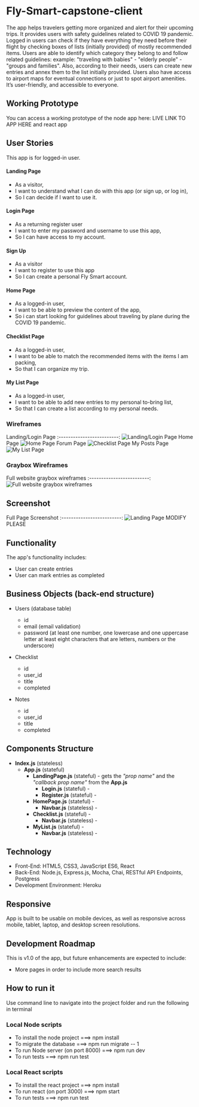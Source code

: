 # Fly-Smart-capstone-client

The app helps travelers getting more organized and alert for their upcoming trips. 
It provides users with safety guidelines related to COVID 19 pandemic.
Logged in users can check if they have everything they need before their flight by checking boxes of lists (initially provided) of mostly recommended items.
Users are able to identify which category they belong to and follow related guidelines: example:
"traveling with babies" - "elderly people" - "groups and families".
Also, according to their needs, users can create new entries and annex them to the list initially provided.
Users also have access to airport maps for eventual connections or just to spot airport amenities.
It’s user-friendly, and accessible to everyone.

## Working Prototype
You can access a working prototype of the node app here: LIVE LINK TO APP HERE and react app 

## User Stories
This app is for logged-in user.

#### Landing Page
* As a visitor,
* I want to understand what I can do with this app (or sign up, or log in), 
* So I can decide if I want to use it.

#### Login Page
* As a returning register user
* I want to enter my password and username to use this app,
* So I can have access to my account.

#### Sign Up
* As a visitor
* I want to register to use this app
* So I can create a personal Fly Smart account.

#### Home Page
* As a logged-in user,
* I want to be able to preview the content of the app,
* So i can start looking for guidelines about traveling by plane during the COVID 19 pandemic.

#### Checklist Page
* As a logged-in user,
* I want to be able to match the recommended items with the items I am packing, 
* So that I can organize my trip.

#### My List Page
* As a logged-in user,
* I want to be able to add new entries to my personal to-bring list,
* So that I can create a list according to my personal needs.

### Wireframes
Landing/Login Page
:-------------------------:
![Landing/Login Page](/github-images/wireframes/fly-smart-capstone-client-landingpage.jpg) 
Home Page
![Home Page](/github-images/wireframes/fly-smart-capstone-client-homepage.jpg) 
Forum Page
![Checklist Page](/github-images/wireframes/fly-smart-capstone-client-checklist.jpg) 
My Posts Page
![My List Page](/github-images/wireframes/fly-smart-capstone-client-mylist.jpg) 

### Graybox Wireframes
Full website graybox wireframes
:-------------------------:
![Full website graybox wireframes](/github-images/wireframes/graybox-wireframes.png) 

## Screenshot
Full Page Screenshot 
:-------------------------:
![Landing Page](/github-images/screenshots/homepage.png) MODIFY PLEASE

## Functionality
The app's functionality includes:
* User can create entries 
* User can mark entries as completed

## Business Objects (back-end structure)
* Users (database table)
    * id  
    * email (email validation)
    * password (at least one number, one lowercase and one uppercase letter at least eight characters that are letters, numbers or the underscore)

* Checklist 
    * id 
    * user_id
    * title
    * completed 

* Notes 
    * id 
    * user_id
    * title
    * completed 
  

## Components Structure
* __Index.js__ (stateless)
    * __App.js__ (stateful)
        * __LandingPage.js__ (stateful) - gets the _"prop name"_ and the _"callback prop name"_ from the __App.js__
            * __Login.js__ (stateful) - 
            * __Register.js__ (stateful) - 
        * __HomePage.js__ (stateful)  - 
            * __Navbar.js__ (stateless) - 
        * __Checklist.js__ (stateful) - 
            * __Navbar.js__ (stateless) - 
        * __MyList.js__ (stateful) - 
            * __Navbar.js__ (stateless) - 

## Technology
* Front-End: HTML5, CSS3, JavaScript ES6, React
* Back-End: Node.js, Express.js, Mocha, Chai, RESTful API Endpoints, Postgress
* Development Environment: Heroku

## Responsive
App is built to be usable on mobile devices, as well as responsive across mobile, tablet, laptop, and desktop screen resolutions.

## Development Roadmap
This is v1.0 of the app, but future enhancements are expected to include:
* More pages in order to include more search results 

## How to run it
Use command line to navigate into the project folder and run the following in terminal

### Local Node scripts
* To install the node project ===> npm install
* To migrate the database ===> npm run migrate -- 1
* To run Node server (on port 8000) ===> npm run dev
* To run tests ===> npm run test

### Local React scripts
* To install the react project ===> npm install
* To run react (on port 3000) ===> npm start
* To run tests ===> npm run test
































































 


